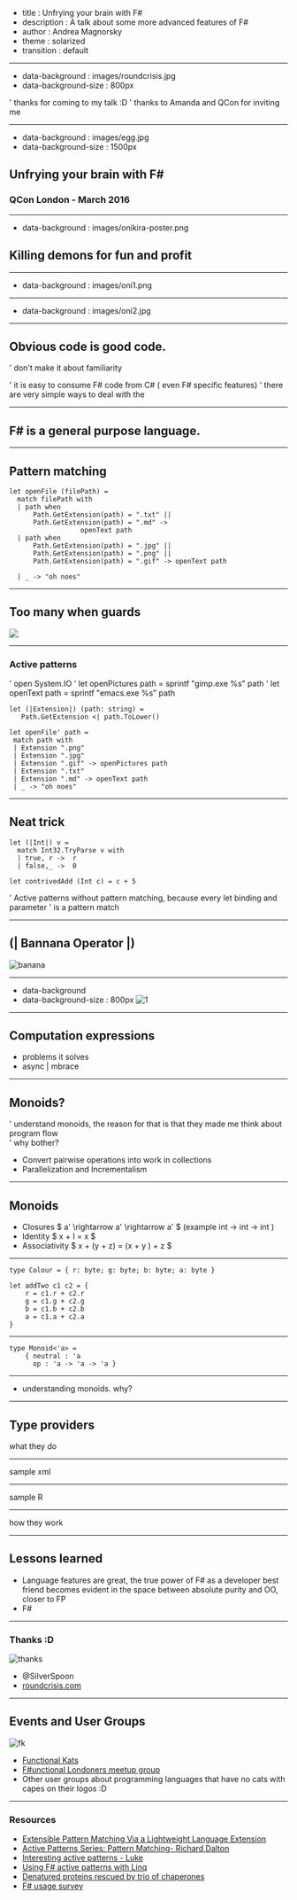 - title : Unfrying your brain with F\#
- description : A talk about some more advanced features of F\#
- author : Andrea Magnorsky
- theme : solarized
- transition : default

***
- data-background : images/roundcrisis.jpg
- data-background-size : 800px


' thanks for coming to my talk :D
' thanks to Amanda and QCon for inviting me

***
- data-background : images/egg.jpg
- data-background-size : 1500px

## Unfrying your brain with F\#

### QCon London - March 2016

***
- data-background : images/onikira-poster.png


## Killing demons for fun and profit

***
- data-background : images/oni1.png

***
- data-background : images/oni2.jpg


***

## Obvious code is good code.

' don't make it about familiarity

' it is easy to consume F# code from C# ( even F# specific features)
' there are very simple ways to deal with the


***
## F# is a general purpose language.

***

## Pattern matching

    let openFile (filePath) =
      match filePath with
      | path when
          Path.GetExtension(path) = ".txt" ||
          Path.GetExtension(path) = ".md" ->
                      openText path
      | path when
          Path.GetExtension(path) = ".jpg" ||
          Path.GetExtension(path) = ".png" ||
          Path.GetExtension(path) = ".gif" -> openText path

      | _ -> "oh noes"

---

## Too many when guards

![](http://cdn.abclocal.go.com/content/creativecontent/images/cms/831727_630x354.jpg)

---

### Active patterns


'    open System.IO
'    let openPictures path = sprintf "gimp.exe %s" path
'    let openText path = sprintf "emacs.exe %s" path

    let (|Extension|) (path: string) =
       Path.GetExtension <| path.ToLower()

    let openFile' path =
     match path with
     | Extension ".png"
     | Extension ".jpg"
     | Extension ".gif" -> openPictures path
     | Extension ".txt"   
     | Extension ".md" -> openText path
     | _ -> "oh noes"

---
## Neat trick

    let (|Int|) v =   
      match Int32.TryParse v with
      | true, r ->  r
      | false,_ ->  0

    let contrivedAdd (Int c) = c + 5


' Active patterns without pattern matching, because every let binding and parameter
' is a pattern match


---
## (| Bannana Operator |)

![banana](https://s-media-cache-ak0.pinimg.com/564x/b9/5f/3f/b95f3f0446635cb37f6022ee3b6bddaf.jpg)


***
- data-background
- data-background-size : 800px
![1](http://i.imgur.com/7yyj1r2.jpg)


***

## Computation expressions

* problems it solves
* async | mbrace

***
## Monoids?


' understand monoids, the reason for that is that they made me think about program flow  
' why bother?

* Convert pairwise operations into work in collections
* Parallelization and Incrementalism

---

## Monoids

* Closures  $  a' \rightarrow  a' \rightarrow  a'  $ (example  int -> int -> int   )
* Identity   $ x + I  = x $
* Associativity  $ x + (y + z) = (x + y ) + z $

---

    type Colour = { r: byte; g: byte; b: byte; a: byte }

    let addTwo c1 c2 = {
        r = c1.r + c2.r
        g = c1.g + c2.g
        b = c1.b + c2.b
        a = c1.a + c2.a
    }
---

    type Monoid<'a> =
        { neutral : 'a
          op : 'a -> 'a -> 'a }

---


* understanding monoids. why?


***
## Type providers

what they do

***

sample xml

***

sample R

***

how they work

***
## Lessons learned

* Language features are great, the true power of F# as a developer best friend becomes evident in the space between
absolute purity and OO, closer to FP
* F#

***

### Thanks :D

![thanks](images/otter-laughing.jpg)

- @SilverSpoon
- [roundcrisis.com](roundcrisis.com)

***

## Events and User Groups

![fk](images/fk.jpeg)

* [Functional Kats](http://www.meetup.com/nyc-fsharp/)
* [F#unctional Londoners meetup group](http://www.meetup.com/FSharpLondon/)
* Other user groups about programming languages that have no cats with capes on their logos :D

***

### Resources

* [Extensible Pattern Matching Via a Lightweight Language Extension](http://blogs.msdn.com/b/dsyme/archive/2007/04/07/draft-paper-on-f-active-patterns.aspx)
* [Active Patterns Series: Pattern Matching- Richard Dalton](http://www.devjoy.com/series/active-patterns/)
* [Interesting active patterns - Luke ](http://luketopia.net/2014/09/11/interesting-active-patterns/)
* [Using F# active patterns with Linq](http://langexplr.blogspot.ie/2007/05/using-f-active-patterns-with-linq.html)
* [Denatured proteins rescued by trio of chaperones](http://www.uchospitals.edu/news/1998/19980710-hsp104.html)
* [F# usage survey](https://docs.google.com/forms/d/1Ly_W1ZUH3x_ph4H6I_64uvEib2brDx34j-FoaZkeYLI/viewanalytics)


<script>
  (function(i,s,o,g,r,a,m){i['GoogleAnalyticsObject']=r;i[r]=i[r]||function(){
  (i[r].q=i[r].q||[]).push(arguments)},i[r].l=1*new Date();a=s.createElement(o),
  m=s.getElementsByTagName(o)[0];a.async=1;a.src=g;m.parentNode.insertBefore(a,m)
  })(window,document,'script','//www.google-analytics.com/analytics.js','ga');

  ga('create', 'UA-46761189-1', 'auto');
  ga('send', 'pageview');

</script>
